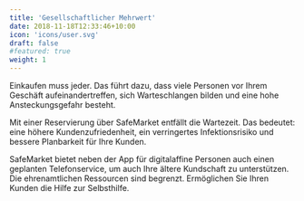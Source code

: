 ```yaml
---
title: 'Gesellschaftlicher Mehrwert'
date: 2018-11-18T12:33:46+10:00
icon: 'icons/user.svg'
draft: false
#featured: true
weight: 1
---
```


Einkaufen muss jeder. Das führt dazu, dass viele Personen vor Ihrem Geschäft aufeinandertreffen, sich Warteschlangen bilden und eine hohe Ansteckungsgefahr besteht.

Mit einer Reservierung über SafeMarket entfällt die Wartezeit. Das bedeutet: eine höhere Kundenzufriedenheit, ein verringertes Infektionsrisiko und bessere Planbarkeit für Ihre Kunden.

SafeMarket bietet neben der App für digitalaffine Personen auch einen geplanten Telefonservice, um auch Ihre ältere Kundschaft zu unterstützen.
Die ehrenamtlichen Ressourcen sind begrenzt.
Ermöglichen Sie Ihren Kunden die Hilfe zur Selbsthilfe.
